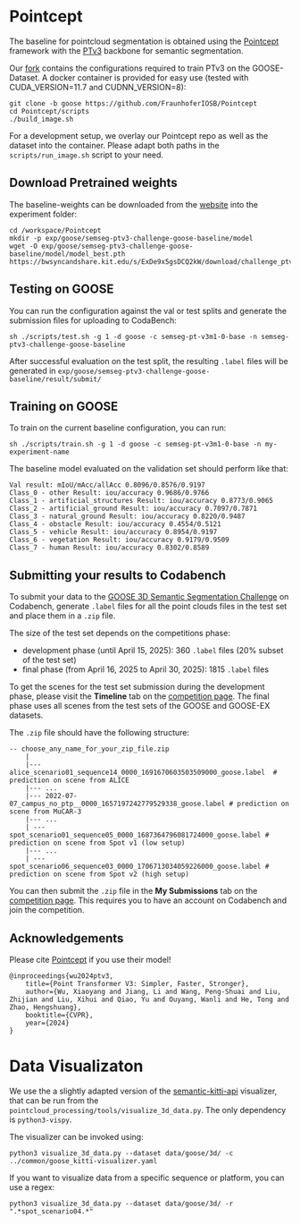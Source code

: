 # Pointcept

The baseline for pointcloud segmentation is obtained using the [Pointcept](https://github.com/Pointcept/Pointcept) framework with the [PTv3](https://github.com/Pointcept/PointTransformerV3) backbone for semantic segmentation.

Our [fork](https://github.com/FraunhoferIOSB/Pointcept) contains the configurations required to train PTv3 on the GOOSE-Dataset. A docker container is provided for easy use (tested with CUDA_VERSION=11.7 and CUDNN_VERSION=8):

```
git clone -b goose https://github.com/FraunhoferIOSB/Pointcept
cd Pointcept/scripts
./build_image.sh
```

For a development setup, we overlay our Pointcept repo as well as the dataset into the container. Please adapt both paths in the `scripts/run_image.sh` script to your need.

## Download Pretrained weights

The baseline-weights can be downloaded from the [website](https://goose-dataset.de/models/challenge_ptv3.pth) into the experiment folder:

```
cd /workspace/Pointcept
mkdir -p exp/goose/semseg-ptv3-challenge-goose-baseline/model
wget -O exp/goose/semseg-ptv3-challenge-goose-baseline/model/model_best.pth https://bwsyncandshare.kit.edu/s/ExDe9x5gsDCQ2kW/download/challenge_ptv3.pth
```

## Testing on GOOSE

You can run the configuration against the val or test splits and generate the submission files for uploading to CodaBench:

```
sh ./scripts/test.sh -g 1 -d goose -c semseg-pt-v3m1-0-base -n semseg-ptv3-challenge-goose-baseline
```

After successful evaluation on the test split, the resulting `.label` files will be generated in `exp/goose/semseg-ptv3-challenge-goose-baseline/result/submit/`

## Training on GOOSE

To train on the current baseline configuration, you can run:

```
sh ./scripts/train.sh -g 1 -d goose -c semseg-pt-v3m1-0-base -n my-experiment-name
```

The baseline model evaluated on the validation set should perform like that: 

```
Val result: mIoU/mAcc/allAcc 0.8096/0.8576/0.9197
Class_0 - other Result: iou/accuracy 0.9686/0.9766
Class_1 - artificial_structures Result: iou/accuracy 0.8773/0.9065
Class_2 - artificial_ground Result: iou/accuracy 0.7097/0.7871
Class_3 - natural_ground Result: iou/accuracy 0.8220/0.9487
Class_4 - obstacle Result: iou/accuracy 0.4554/0.5121
Class_5 - vehicle Result: iou/accuracy 0.8954/0.9197
Class_6 - vegetation Result: iou/accuracy 0.9179/0.9509
Class_7 - human Result: iou/accuracy 0.8302/0.8589
```

## Submitting your results to Codabench

To submit your data to the [GOOSE 3D Semantic Segmentation Challenge](https://www.codabench.org/competitions/5745/) on Codabench, generate `.label` files for all the point clouds files in the test set and place them in a `.zip` file.

The size of the test set depends on the competitions phase:
- development phase (until April 15, 2025): 360 `.label` files (20% subset of the test set)
- final phase (from April 16, 2025 to April 30, 2025): 1815 `.label` files

To get the scenes for the test set submission during the development phase, please visit the **Timeline** tab on the [competition page](https://www.codabench.org/competitions/5745/).
The final phase uses all scenes from the test sets of the GOOSE and GOOSE-EX datasets.

The `.zip` file should have the following structure:
```
-- choose_any_name_for_your_zip_file.zip
    |
    |--- alice_scenario01_sequence14_0000_1691670603503509000_goose.label  # prediction on scene from ALICE
    |--- ...
    |--- 2022-07-07_campus_no_ptp__0000_1657197242779529338_goose.label # prediction on scene from MuCAR-3
    |--- ...
    | --- spot_scenario01_sequence05_0000_1687364796081724000_goose.label # prediction on scene from Spot v1 (low setup)
    |--- ...
    | --- spot_scenario06_sequence03_0000_1706713034059226000_goose.label # prediction on scene from Spot v2 (high setup)
```

You can then submit the `.zip` file in the **My Submissions** tab on the [competition page](https://www.codabench.org/competitions/5745/).
This requires you to have an account on Codabench and join the competition.

## Acknowledgements

Please cite [Pointcept](https://github.com/Pointcept/Pointcept) if you use their model!

```
@inproceedings{wu2024ptv3,
    title={Point Transformer V3: Simpler, Faster, Stronger},
    author={Wu, Xiaoyang and Jiang, Li and Wang, Peng-Shuai and Liu, Zhijian and Liu, Xihui and Qiao, Yu and Ouyang, Wanli and He, Tong and Zhao, Hengshuang},
    booktitle={CVPR},
    year={2024}
}
```

# Data Visualizaton

We use the a slightly adapted version of the [semantic-kitti-api](https://github.com/PRBonn/semantic-kitti-api) visualizer, that can be run from the `pointcloud_processing/tools/visualize_3d_data.py`. The only dependency is `python3-vispy`.

The visualizer can be invoked using:
```
python3 visualize_3d_data.py --dataset data/goose/3d/ -c ../common/goose_kitti-visualizer.yaml
```

If you want to visualize data from a specific sequence or platform, you can use a regex:

```
python3 visualize_3d_data.py --dataset data/goose/3d/ -r ".*spot_scenario04.*"
```





